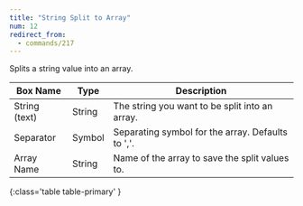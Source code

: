 ```yaml
---
title: "String Split to Array"
num: 12
redirect_from:
  - commands/217
---
```


Splits a string value into an array.

| Box Name | Type | Description | 
|-------|--------|--------|
| String (text) | String | The string you want to be split into an array. |
| Separator | Symbol | Separating symbol for the array. Defaults to ','. |
| Array Name | String | Name of the array to save the split values to. |
{:class='table table-primary' }







